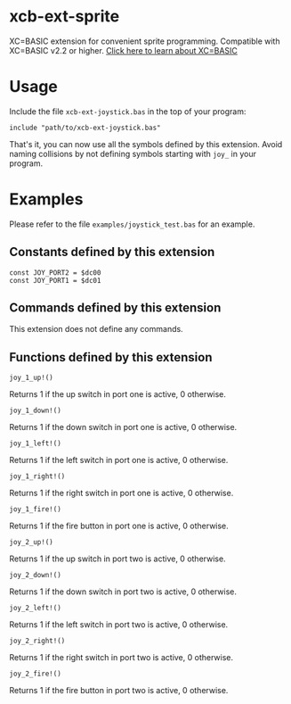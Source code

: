 # xcb-ext-sprite
XC=BASIC extension for convenient sprite programming. Compatible with XC=BASIC v2.2 or higher. [Click here to learn about XC=BASIC](https://xc-basic.net)

# Usage

Include the file `xcb-ext-joystick.bas` in the top of your program:

    include "path/to/xcb-ext-joystick.bas"
    
That's it, you can now use all the symbols defined by this extension. Avoid naming collisions by not defining symbols starting with `joy_` in your program.

# Examples

Please refer to the file `examples/joystick_test.bas` for an example.
	
## Constants defined by this extension

	const JOY_PORT2 = $dc00
	const JOY_PORT1 = $dc01
	
## Commands defined by this extension

This extension does not define any commands.
	
## Functions defined by this extension

	joy_1_up!()
	
Returns 1 if the up switch in port one is active, 0 otherwise.

	joy_1_down!()
	
Returns 1 if the down switch in port one is active, 0 otherwise.

	joy_1_left!()
	
Returns 1 if the left switch in port one is active, 0 otherwise.

	joy_1_right!()
	
Returns 1 if the right switch in port one is active, 0 otherwise.

	joy_1_fire!()
	
Returns 1 if the fire button in port one is active, 0 otherwise.

	joy_2_up!()
	
Returns 1 if the up switch in port two is active, 0 otherwise.

	joy_2_down!()
	
Returns 1 if the down switch in port two is active, 0 otherwise.

	joy_2_left!()
	
Returns 1 if the left switch in port two is active, 0 otherwise.

	joy_2_right!()
	
Returns 1 if the right switch in port two is active, 0 otherwise.

	joy_2_fire!()
	
Returns 1 if the fire button in port two is active, 0 otherwise.



